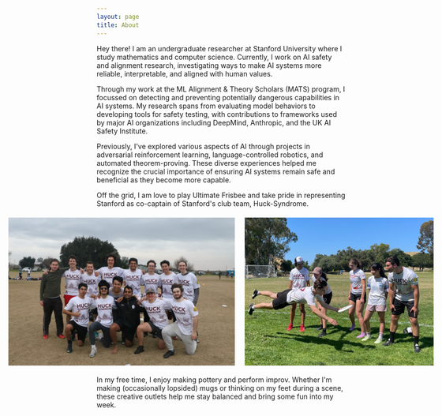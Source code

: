 ```yaml
---
layout: page
title: About
---
```


Hey there! I am an undergraduate researcher at Stanford University where I study mathematics and computer science. Currently, I work on AI safety and alignment research, investigating ways to make AI systems more reliable, interpretable, and aligned with human values.

Through my work at the ML Alignment & Theory Scholars (MATS) program, I focussed on detecting and preventing potentially dangerous capabilities in AI systems. My research spans from evaluating model behaviors to developing tools for safety testing, with contributions to frameworks used by major AI organizations including DeepMind, Anthropic, and the UK AI Safety Institute.

Previously, I've explored various aspects of AI through projects in adversarial reinforcement learning, language-controlled robotics, and automated theorem-proving. These diverse experiences helped me recognize the crucial importance of ensuring AI systems remain safe and beneficial as they become more capable.

Off the grid, I am love to play Ultimate Frisbee and take pride in representing Stanford as co-captain of Stanford's club team, Huck-Syndrome.

<div style="display: flex; justify-content: center; align-items: center; gap: 20px; margin: 20px 0;">
    <img src="/assets/about/IMG_3240.JPG" alt="Ultimate Frisbee action shot 1" style="height: 300px; object-fit: cover;">
    <img src="/assets/about/IMG_7301.jpg" alt="Ultimate Frisbee action shot 2" style="height: 300px; object-fit: cover;">
</div>

In my free time, I enjoy making pottery and perform improv. Whether I'm making (occasionally lopsided) mugs or thinking on my feet during a scene, these creative outlets help me stay balanced and bring some fun into my week.

<!-- <p class="message">
  Hey there! This page is included as an example. Feel free to customize it for your own use upon downloading. Carry on!
</p> -->

<!-- In the novel, *The Strange Case of Dr. Jeykll and Mr. Hyde*, Mr. Poole is Dr. Jekyll's virtuous and loyal butler. Similarly, Poole is an upstanding and effective butler that helps you build Jekyll themes. It's made by [@mdo](https://twitter.com/mdo).

There are currently two themes built on Poole:

* [Hyde](http://hyde.getpoole.com)
* [Lanyon](http://lanyon.getpoole.com)

Learn more and contribute on [GitHub](https://github.com/poole).

## Setup

Some fun facts about the setup of this project include:

* Built for [Jekyll](https://jekyllrb.com)
* Developed on GitHub and hosted for free on [GitHub Pages](https://pages.github.com)
* Coded with [Atom](https://atom.io)

Have questions or suggestions? Feel free to [open an issue on GitHub](https://github.com/poole/issues/new) or [ask me on Twitter](https://twitter.com/mdo).

Thanks for reading! -->
